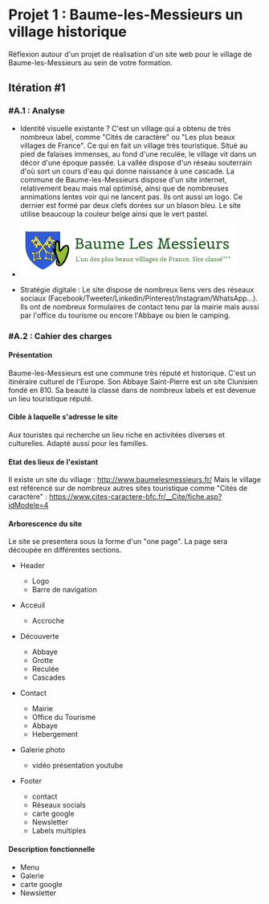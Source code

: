 # Projet 1 : Baume-les-Messieurs un village historique
Réflexion autour d'un projet de réalisation d'un site web pour le village de Baume-les-Messieurs au sein de votre formation.

## Itération #1
### #A.1 : Analyse
* Identité visuelle existante ? C'est un village qui a obtenu de très nombreux label, comme "Cités de caractère" ou "Les plus beaux villages de France". Ce qui en fait un village très touristique. Situé au pied de falaises immenses, au fond d'une reculée, le village vit dans un décor d'une époque passée. La vallée dispose d'un réseau souterrain d'où sort un cours d'eau qui donne naissance à une cascade. 
La commune de Baume-les-Messieurs dispose d'un site internet, relativement beau mais mal optimisé, ainsi que de nombreuses annimations lentes voir qui ne lancent pas. Ils ont aussi un logo. Ce dernier est formé par deux clefs dorées sur un blason bleu. Le site utilise beaucoup la couleur belge ainsi que le vert pastel.
* ![](images/logo.png)

* Stratégie digitale : Le site dispose de nombreux liens vers des réseaux sociaux (Facebook/Tweeter/Linkedin/Pinterest/Instagram/WhatsApp...). Ils ont de nombreux formulaires de contact tenu par la mairie mais aussi par l'office du tourisme ou encore l'Abbaye ou bien le camping. 

### #A.2 : Cahier des charges
#### Présentation
Baume-les-Messieurs est une commune très réputé et historique. C'est un itinéraire culturel de l'Europe. Son Abbaye Saint-Pierre est un site Clunisien fondé en 810. Sa beauté la classé dans de nombreux labels et est devenue un lieu touristique réputé. 

#### Cible à laquelle s'adresse le site
Aux touristes qui recherche un lieu riche en activitées diverses et culturelles. Adapté aussi pour les familles.

#### Etat des lieux de l'existant
Il existe un site du village : http://www.baumelesmessieurs.fr/ 
Mais le village est référencé sur de nombreux autres sites touristique comme "Cités de caractère" : https://www.cites-caractere-bfc.fr/__Cite/fiche.asp?idModele=4 

#### Arborescence du site 
Le site se presentera sous la forme d'un "one page". La page sera découpée en différentes sections. 

* Header
    * Logo 
    * Barre de navigation

* Acceuil
    * Accroche
* Découverte 
    * Abbaye
    * Grotte
    * Reculée
    * Cascades
* Contact
    * Mairie
    * Office du Tourisme
    * Abbaye
    * Hebergement
* Galerie photo
    * vidéo présentation youtube
* Footer
    * contact
    * Réseaux socials
    * carte google
    * Newsletter
    * Labels multiples

#### Description fonctionnelle
* Menu
* Galerie
* carte google
* Newsletter

